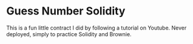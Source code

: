 # Guess Number Solidity

This is a fun little contract I did by following a tutorial on Youtube.
Never deployed, simply to practice Solidity and Brownie.
